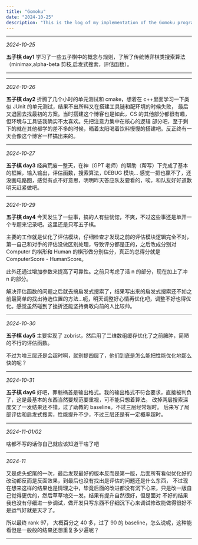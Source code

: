 ```yaml
---
title: "Gomoku"
date: "2024-10-25"
description: "This is the log of my implementation of the Gomoku program."
---
```


---

_2024-10-25_

**五子棋 day1**
学习了一些五子棋中的概念与规则，了解了传统博弈棋类搜索算法（minimax,alpha-beta 剪枝,启发式搜索，评估函数）。

---

---

_2024-10-26_

**五子棋 day2**
折腾了几个小时的单元测试和 cmake，想着在 c++里面学习一下类似 JUnit 的单元测试，结果不出所料又在搭建工具链和配环境的时候失败，
最后又退回去找最初的方案。当时搭建这个博客也是如此，CS 的其他部分都很有趣，但环境与工具链我确实不太喜欢。先把注意力集中在核心的逻辑
部分吧，至于剩下的就在其他都学的差不多的时候，晒着太阳喝着饮料慢慢的搭建吧。反正终有一天会像这个博客一样搞出来的。

---

_2024-10-27_

**五子棋 day3**
经典荒废一整天，在神（GPT 老师）的帮助（帮写）下完成了基本的框架，输入输出，评估函数，搜索算法，DEBUG 模块...
感觉一把也赢不了，还没画电路图，感觉有点不好意思，明明昨天答应队友要看的，唉，和队友好好道歉明天赶紧做吧。

---

_2024-10-29_

**五子棋 day4**
今天发生了一些事，搞的人有些恍惚，不爽，不过这些事还是单开一个专题来记录吧。这里还是只写五子棋。

主要的工作就是优化了评估模块，仔细检查才发现之前的评估模块逻辑完全不对，第一自己和对手的评估没做区别处理，导致评分都是正的，之后改成分别对 Computer 的棋形和 Human 的棋形做分别估分，真正的总得分就是 ComputerScore - HumanScore。

此外还通过增加参数来提高了可靠性。之前只考虑了活 n 的部分，现在加上了冲 n 的部分。

解决评估函数的问题之后就去搞启发式搜索了，结果写出来的启发式搜索还不如之前最简单的找出待选位置的方法...呃，明天调整好心情再优化吧，调整不好也得优化。感觉虽然碰到了挫折还能坚持勇敢向前的人比较帅。

---

_2024-10-30_

**五子棋 day5**
主要实现了 zobrist，然后用了二维数组缓存优化了之前臃肿，简陋的不行的评估函数。

不过为啥三层还是会超时啊，就别提四层了，他们到底是怎么能把性能优化地那么快的呢？

---

_2024-10-31_

**五子棋 day6**
好吧，罪魁祸首是输出格式。我的输出格式不符合要求，直接被判负了，这是最基本的东西当然要规范要重视，可不能只想着算法。
改掉两层搜索深度交了一发结果还不错，过了助教的 baseline。不过三层经常超时。
后来写了局部评估和启发式搜索，性能提升不少，不过三层还是有一定概率超时。

---

_2024-11-01/02_

啥都不写的话你自己就应该知道干啥了吧

---

_2024-11_

又是虎头蛇尾的一次，最后发现最好的版本反而是第一版，后面所有看似优化好的改动都反而是反面效果，到最后也没有找出是评估的问题还是什么东西，
不过现在想来这样的结果也是情理之中，毕竟后面的改进都没有沉下心来，只是改一版自己觉得更优的，然后草草地交一发。结果有提升自然很好，但是面对
不好的结果我也没有仔细进一步调试，做开发只写东西不仔细沉下心来调试修改能做得很好不是运气好就是天才了。

所以最终 rank 97， 大概百分之 40 多，过了 90 的 baseline，怎么说呢，这种能看但是一般般的结果还想重复多少遍呢？

---
